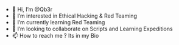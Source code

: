 <!--[![Typing SVG](https://readme-typing-svg.herokuapp.com?lines=root%40qb3r~%23+whoami;Learner;Reader;Red+Team+Enthusiast)](https://git.io/typing-svg)-->


- 👋 Hi, I’m @Qb3r
- 👀 I’m interested in Ethical Hacking & Red Teaming
- 🌱 I’m currently learning Red Teaming
- 💞️ I’m looking to collaborate on Scripts and Learning Expeditions
- 📫 How to reach me ? Its in my Bio
